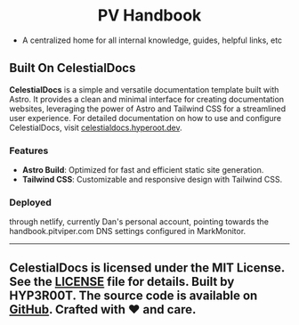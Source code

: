 <h1 align="center">PV Handbook</h1>

- A centralized home for all internal knowledge, guides, helpful links, etc

## Built On CelestialDocs
**CelestialDocs** is a simple and versatile documentation template built with Astro. It provides a clean and minimal
interface for creating documentation websites, leveraging the power of Astro and Tailwind CSS for a streamlined user experience.
For detailed documentation on how to use and configure CelestialDocs, visit [celestialdocs.hyperoot.dev](https://celestialdocs.hyperoot.dev).

### Features
- **Astro Build**: Optimized for fast and efficient static site generation.
- **Tailwind CSS**: Customizable and responsive design with Tailwind CSS.

### Deployed

through netlify, currently Dan's personal account, pointing towards the handbook.pitviper.com DNS settings configured
in MarkMonitor.

---
CelestialDocs is licensed under the MIT License. See the [LICENSE](LICENSE) file for details.
Built by HYP3R00T. The source code is available on [GitHub](https://github.com/yourusername/celestialdocs). Crafted with ❤️ and care.
---


